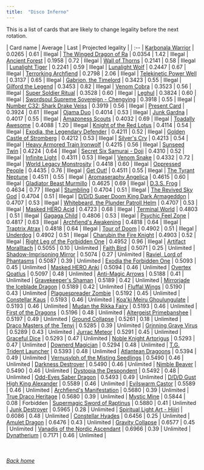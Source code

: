 ```yaml
---
title:  "Disco Inferno"
---
```


This is a list of cards that are likely to change legality before the next rotation.

| Card name | Average | Last | Projected legality |
| :-- |
[Karbonala Warrior](https://db.ygoprodeck.com/card/?search=Karbonala%20Warrior) | 0.0265 | 0.61 | Illegal |
[The Winged Dragon of Ra](https://db.ygoprodeck.com/card/?search=The%20Winged%20Dragon%20of%20Ra) | 0.0354 | 1.42 | Illegal |
[Ancient Forest](https://db.ygoprodeck.com/card/?search=Ancient%20Forest) | 0.1958 | 0.72 | Illegal |
[Wall of Thorns](https://db.ygoprodeck.com/card/?search=Wall%20of%20Thorns) | 0.2141 | 0.58 | Illegal |
[Lunalight Tiger](https://db.ygoprodeck.com/card/?search=Lunalight%20Tiger) | 0.2241 | 0.59 | Illegal |
[Lunalight Wolf](https://db.ygoprodeck.com/card/?search=Lunalight%20Wolf) | 0.2447 | 0.67 | Illegal |
[Terrorking Archfiend](https://db.ygoprodeck.com/card/?search=Terrorking%20Archfiend) | 0.2798 | 2.06 | Illegal |
[Telekinetic Power Well](https://db.ygoprodeck.com/card/?search=Telekinetic%20Power%20Well) | 0.3137 | 0.65 | Illegal |
[Gabrion, the Timelord](https://db.ygoprodeck.com/card/?search=Gabrion,%20the%20Timelord) | 0.3423 | 0.55 | Illegal |
[Gilford the Legend](https://db.ygoprodeck.com/card/?search=Gilford%20the%20Legend) | 0.3453 | 0.82 | Illegal |
[Venom Cobra](https://db.ygoprodeck.com/card/?search=Venom%20Cobra) | 0.3523 | 0.56 | Illegal |
[Super Soldier Ritual](https://db.ygoprodeck.com/card/?search=Super%20Soldier%20Ritual) | 0.3528 | 0.60 | Illegal |
[Leghul](https://db.ygoprodeck.com/card/?search=Leghul) | 0.3824 | 0.60 | Illegal |
[Swordsoul Supreme Sovereign - Chengying](https://db.ygoprodeck.com/card/?search=Swordsoul%20Supreme%20Sovereign%20-%20Chengying) | 0.3918 | 0.55 | Illegal |
[Number C32: Shark Drake Veiss](https://db.ygoprodeck.com/card/?search=Number%20C32:%20Shark%20Drake%20Veiss) | 0.3919 | 0.56 | Illegal |
[Present Card](https://db.ygoprodeck.com/card/?search=Present%20Card) | 0.3924 | 0.61 | Illegal |
[Ojama Duo](https://db.ygoprodeck.com/card/?search=Ojama%20Duo) | 0.4014 | 0.53 | Illegal |
[Junk Gardna](https://db.ygoprodeck.com/card/?search=Junk%20Gardna) | 0.4017 | 0.55 | Illegal |
[Amazoness Scouts](https://db.ygoprodeck.com/card/?search=Amazoness%20Scouts) | 0.4032 | 0.69 | Illegal |
[Toadally Awesome](https://db.ygoprodeck.com/card/?search=Toadally%20Awesome) | 0.4088 | 1.20 | Illegal |
[Knight of the Red Lotus](https://db.ygoprodeck.com/card/?search=Knight%20of%20the%20Red%20Lotus) | 0.4114 | 0.54 | Illegal |
[Exodia, the Legendary Defender](https://db.ygoprodeck.com/card/?search=Exodia,%20the%20Legendary%20Defender) | 0.4211 | 0.52 | Illegal |
[Golden Castle of Stromberg](https://db.ygoprodeck.com/card/?search=Golden%20Castle%20of%20Stromberg) | 0.4212 | 0.53 | Illegal |
[Silver's Cry](https://db.ygoprodeck.com/card/?search=Silver's%20Cry) | 0.4213 | 0.54 | Illegal |
[Heavy Armored Train Ironwolf](https://db.ygoprodeck.com/card/?search=Heavy%20Armored%20Train%20Ironwolf) | 0.4215 | 0.56 | Illegal |
[Sunseed Twin](https://db.ygoprodeck.com/card/?search=Sunseed%20Twin) | 0.4224 | 0.64 | Illegal |
[Secret Six Samurai - Doji](https://db.ygoprodeck.com/card/?search=Secret%20Six%20Samurai%20-%20Doji) | 0.4310 | 0.52 | Illegal |
[Infinite Light](https://db.ygoprodeck.com/card/?search=Infinite%20Light) | 0.4311 | 0.53 | Illegal |
[Venom Snake](https://db.ygoprodeck.com/card/?search=Venom%20Snake) | 0.4332 | 0.72 | Illegal |
[World Legacy Monstrosity](https://db.ygoprodeck.com/card/?search=World%20Legacy%20Monstrosity) | 0.4418 | 0.60 | Illegal |
[Oppressed People](https://db.ygoprodeck.com/card/?search=Oppressed%20People) | 0.4435 | 0.76 | Illegal |
[Get Out!](https://db.ygoprodeck.com/card/?search=Get%20Out!) | 0.4511 | 0.55 | Illegal |
[The Tyrant Neptune](https://db.ygoprodeck.com/card/?search=The%20Tyrant%20Neptune) | 0.4511 | 0.55 | Illegal |
[Aromaseraphy Angelica](https://db.ygoprodeck.com/card/?search=Aromaseraphy%20Angelica) | 0.4615 | 0.60 | Illegal |
[Gladiator Beast Murmillo](https://db.ygoprodeck.com/card/?search=Gladiator%20Beast%20Murmillo) | 0.4625 | 0.69 | Illegal |
[D.3.S. Frog](https://db.ygoprodeck.com/card/?search=D.3.S.%20Frog) | 0.4634 | 0.77 | Illegal |
[Stumbling](https://db.ygoprodeck.com/card/?search=Stumbling) | 0.4704 | 0.51 | Illegal |
[The Revived Sky God](https://db.ygoprodeck.com/card/?search=The%20Revived%20Sky%20God) | 0.4704 | 0.51 | Illegal |
[D/D/D Super Doom King Dark Armageddon](https://db.ygoprodeck.com/card/?search=D/D/D%20Super%20Doom%20King%20Dark%20Armageddon) | 0.4707 | 0.53 | Illegal |
[Whitebeard, the Plunder Patroll Helm](https://db.ygoprodeck.com/card/?search=Whitebeard,%20the%20Plunder%20Patroll%20Helm) | 0.4707 | 0.53 | Illegal |
[Masked HERO Acid](https://db.ygoprodeck.com/card/?search=Masked%20HERO%20Acid) | 0.4723 | 0.68 | Illegal |
[Terminal World](https://db.ygoprodeck.com/card/?search=Terminal%20World) | 0.4803 | 0.51 | Illegal |
[Gagaga Child](https://db.ygoprodeck.com/card/?search=Gagaga%20Child) | 0.4806 | 0.53 | Illegal |
[Psychic Feel Zone](https://db.ygoprodeck.com/card/?search=Psychic%20Feel%20Zone) | 0.4817 | 0.63 | Illegal |
[Archfiend's Awakening](https://db.ygoprodeck.com/card/?search=Archfiend's%20Awakening) | 0.4818 | 0.64 | Illegal |
[Traptrix Atrax](https://db.ygoprodeck.com/card/?search=Traptrix%20Atrax) | 0.4818 | 0.64 | Illegal |
[Tour of Doom](https://db.ygoprodeck.com/card/?search=Tour%20of%20Doom) | 0.4902 | 0.51 | Illegal |
[Underdog](https://db.ygoprodeck.com/card/?search=Underdog) | 0.4902 | 0.51 | Illegal |
[Charubin the Fire Knight](https://db.ygoprodeck.com/card/?search=Charubin%20the%20Fire%20Knight) | 0.4903 | 0.52 | Illegal |
[Right Leg of the Forbidden One](https://db.ygoprodeck.com/card/?search=Right%20Leg%20of%20the%20Forbidden%20One) | 0.4952 | 0.96 | Illegal |
[Artifact Moralltach](https://db.ygoprodeck.com/card/?search=Artifact%20Moralltach) | 0.5055 | 0.10 | Unlimited |
[Faith Bird](https://db.ygoprodeck.com/card/?search=Faith%20Bird) | 0.5071 | 0.25 | Unlimited |
[Shadow-Imprisoning Mirror](https://db.ygoprodeck.com/card/?search=Shadow-Imprisoning%20Mirror) | 0.5074 | 0.27 | Unlimited |
[Raviel, Lord of Phantasms](https://db.ygoprodeck.com/card/?search=Raviel,%20Lord%20of%20Phantasms) | 0.5087 | 0.39 | Unlimited |
[Exodia the Forbidden One](https://db.ygoprodeck.com/card/?search=Exodia%20the%20Forbidden%20One) | 0.5093 | 0.45 | Unlimited |
[Masked HERO Anki](https://db.ygoprodeck.com/card/?search=Masked%20HERO%20Anki) | 0.5094 | 0.46 | Unlimited |
[Overtex Qoatlus](https://db.ygoprodeck.com/card/?search=Overtex%20Qoatlus) | 0.5097 | 0.48 | Unlimited |
[Anti-Magic Arrows](https://db.ygoprodeck.com/card/?search=Anti-Magic%20Arrows) | 0.5188 | 0.41 | Unlimited |
[Gravekeeper's Shaman](https://db.ygoprodeck.com/card/?search=Gravekeeper's%20Shaman) | 0.5189 | 0.42 | Unlimited |
[Mirrorjade the Iceblade Dragon](https://db.ygoprodeck.com/card/?search=Mirrorjade%20the%20Iceblade%20Dragon) | 0.5189 | 0.42 | Unlimited |
[Fluffal Wings](https://db.ygoprodeck.com/card/?search=Fluffal%20Wings) | 0.5190 | 0.43 | Unlimited |
[Plaguespreader Zombie](https://db.ygoprodeck.com/card/?search=Plaguespreader%20Zombie) | 0.5192 | 0.45 | Unlimited |
[Constellar Kaus](https://db.ygoprodeck.com/card/?search=Constellar%20Kaus) | 0.5193 | 0.46 | Unlimited |
[Koa'ki Meiru Ghoulungulate](https://db.ygoprodeck.com/card/?search=Koa'ki%20Meiru%20Ghoulungulate) | 0.5193 | 0.46 | Unlimited |
[Mudan the Rikka Fairy](https://db.ygoprodeck.com/card/?search=Mudan%20the%20Rikka%20Fairy) | 0.5193 | 0.46 | Unlimited |
[First of the Dragons](https://db.ygoprodeck.com/card/?search=First%20of%20the%20Dragons) | 0.5196 | 0.48 | Unlimited |
[Altergeist Primebanshee](https://db.ygoprodeck.com/card/?search=Altergeist%20Primebanshee) | 0.5197 | 0.49 | Unlimited |
[Ground Collapse](https://db.ygoprodeck.com/card/?search=Ground%20Collapse) | 0.5261 | 0.18 | Unlimited |
[Draco Masters of the Tenyi](https://db.ygoprodeck.com/card/?search=Draco%20Masters%20of%20the%20Tenyi) | 0.5285 | 0.39 | Unlimited |
[Grinning Grave Virus](https://db.ygoprodeck.com/card/?search=Grinning%20Grave%20Virus) | 0.5289 | 0.43 | Unlimited |
[Jurrac Meteor](https://db.ygoprodeck.com/card/?search=Jurrac%20Meteor) | 0.5291 | 0.45 | Unlimited |
[Graceful Dice](https://db.ygoprodeck.com/card/?search=Graceful%20Dice) | 0.5293 | 0.47 | Unlimited |
[Noble Knight Artorigus](https://db.ygoprodeck.com/card/?search=Noble%20Knight%20Artorigus) | 0.5293 | 0.47 | Unlimited |
[Downerd Magician](https://db.ygoprodeck.com/card/?search=Downerd%20Magician) | 0.5294 | 0.48 | Unlimited |
[T.G. Trident Launcher](https://db.ygoprodeck.com/card/?search=T.G.%20Trident%20Launcher) | 0.5393 | 0.48 | Unlimited |
[Atlantean Dragoons](https://db.ygoprodeck.com/card/?search=Atlantean%20Dragoons) | 0.5394 | 0.49 | Unlimited |
[Vernusylph of the Misting Seedlings](https://db.ygoprodeck.com/card/?search=Vernusylph%20of%20the%20Misting%20Seedlings) | 0.5490 | 0.46 | Unlimited |
[Darkness Destroyer](https://db.ygoprodeck.com/card/?search=Darkness%20Destroyer) | 0.5490 | 0.46 | Unlimited |
[Nimble Beaver](https://db.ygoprodeck.com/card/?search=Nimble%20Beaver) | 0.5490 | 0.46 | Unlimited |
[Dystopia the Despondent](https://db.ygoprodeck.com/card/?search=Dystopia%20the%20Despondent) | 0.5492 | 0.48 | Unlimited |
[Odd-Eyes Saber Dragon](https://db.ygoprodeck.com/card/?search=Odd-Eyes%20Saber%20Dragon) | 0.5493 | 0.49 | Unlimited |
[D/D/D Gust High King Alexander](https://db.ygoprodeck.com/card/?search=D/D/D%20Gust%20High%20King%20Alexander) | 0.5589 | 0.46 | Unlimited |
[Evilswarm Castor](https://db.ygoprodeck.com/card/?search=Evilswarm%20Castor) | 0.5589 | 0.46 | Unlimited |
[Archfiend's Manifestation](https://db.ygoprodeck.com/card/?search=Archfiend's%20Manifestation) | 0.5680 | 0.39 | Unlimited |
[True Draco Heritage](https://db.ygoprodeck.com/card/?search=True%20Draco%20Heritage) | 0.5680 | 0.39 | Unlimited |
[Mystic Mine](https://db.ygoprodeck.com/card/?search=Mystic%20Mine) | 0.5844 | 0.08 | Forbidden |
[Supermagic Sword of Raptinus](https://db.ygoprodeck.com/card/?search=Supermagic%20Sword%20of%20Raptinus) | 0.5880 | 0.41 | Unlimited |
[Junk Destroyer](https://db.ygoprodeck.com/card/?search=Junk%20Destroyer) | 0.5965 | 0.28 | Unlimited |
[Spiritual Light Art - Hijiri](https://db.ygoprodeck.com/card/?search=Spiritual%20Light%20Art%20-%20Hijiri) | 0.6086 | 0.48 | Unlimited |
[Constellar Hyades](https://db.ygoprodeck.com/card/?search=Constellar%20Hyades) | 0.6456 | 0.25 | Unlimited |
[Amulet Dragon](https://db.ygoprodeck.com/card/?search=Amulet%20Dragon) | 0.6476 | 0.43 | Unlimited |
[Gravity Collapse](https://db.ygoprodeck.com/card/?search=Gravity%20Collapse) | 0.6577 | 0.45 | Unlimited |
[Vanadis of the Nordic Ascendant](https://db.ygoprodeck.com/card/?search=Vanadis%20of%20the%20Nordic%20Ascendant) | 0.6966 | 0.39 | Unlimited |
[Dynatherium](https://db.ygoprodeck.com/card/?search=Dynatherium) | 0.7171 | 0.46 | Unlimited |

<br>

###### [Back home](index)